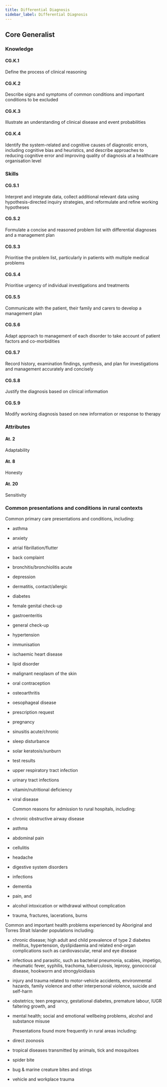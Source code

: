 ```yaml
---
title: Differential Diagnosis
sidebar_label: Differential Diagnosis
---
```

## Core Generalist

### Knowledge

#### CG.K.1

Define the process of clinical reasoning

#### CG.K.2

Describe signs and symptoms of common conditions and important conditions to be excluded

#### CG.K.3

Illustrate an understanding of clinical disease and event probabilities

#### CG.K.4

Identify the system-related and cognitive causes of diagnostic errors, including cognitive bias and heuristics, and describe approaches to reducing cognitive error and improving quality of diagnosis at a healthcare organisation level

### Skills

#### CG.S.1

Interpret and integrate data, collect additional relevant data using hypothesis-directed inquiry strategies, and reformulate and refine working hypotheses

#### CG.S.2

Formulate a concise and reasoned problem list with differential diagnoses and a management plan

#### CG.S.3

Prioritise the problem list, particularly in patients with multiple medical problems

#### CG.S.4

Prioritise urgency of individual investigations and treatments

#### CG.S.5

Communicate with the patient, their family and carers to develop a management plan

#### CG.S.6

Adapt approach to management of each disorder to take account of patient factors and co-morbidities

#### CG.S.7

Record history, examination findings, synthesis, and plan for investigations and management accurately and concisely

#### CG.S.8

Justify the diagnosis based on clinical information

#### CG.S.9

Modify working diagnosis based on new information or response to therapy

### Attributes

#### At. 2

Adaptability

#### At. 8

Honesty

#### At. 20

Sensitivity

### Common presentations and conditions in rural contexts

Common primary care presentations and conditions, including:

* asthma
* anxiety
* atrial fibrillation/flutter
* back complaint
* bronchitis/bronchiolitis acute
* depression
* dermatitis, contact/allergic
* diabetes
* female genital check-up
* gastroenteritis
* general check-up
* hypertension
* immunisation
* ischaemic heart disease
* lipid disorder
* malignant neoplasm of the skin
* oral contraception
* osteoarthritis
* oesophageal disease
* prescription request
* pregnancy
* sinusitis acute/chronic
* sleep disturbance
* solar keratosis/sunburn
* test results
* upper respiratory tract infection
* urinary tract infections
* vitamin/nutritional deficiency
* viral disease


  Common reasons for admission to rural hospitals, including:
* chronic obstructive airway disease
* asthma
* abdominal pain
* cellulitis
* headache
* digestive system disorders
* infections
* dementia
* pain, and
* alcohol intoxication or withdrawal without complication
* trauma, fractures, lacerations, burns

Common and important health problems experienced by Aboriginal and Torres Strait Islander populations including:

* chronic disease; high adult and child prevalence of type 2 diabetes mellitus, hypertension, dyslipidaemia and related end-organ complications such as cardiovascular, renal and eye disease
* infectious and parasitic, such as bacterial pneumonia, scabies, impetigo, rheumatic fever, syphilis, trachoma, tuberculosis, leprosy, gonococcal disease, hookworm and strongyloidiasis
* injury and trauma related to motor-vehicle accidents, environmental hazards, family violence and other interpersonal violence, suicide and self-harm
* obstetrics; teen pregnancy, gestational diabetes, premature labour, IUGR faltering growth, and
* mental health; social and emotional wellbeing problems, alcohol and substance misuse

  Presentations found more frequently in rural areas including:
* direct zoonosis
* tropical diseases transmitted by animals, tick and mosquitoes
* spider bite
* bug & marine creature bites and stings
* vehicle and workplace trauma